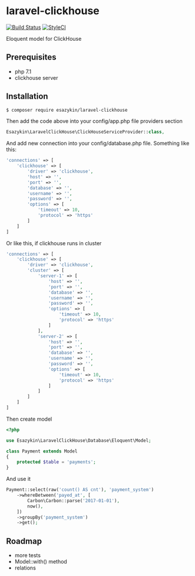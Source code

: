 # laravel-clickhouse
[![Build Status](https://travis-ci.org/esazykin/laravel-clickhouse.svg?branch=master)](https://travis-ci.org/esazykin/laravel-clickhouse)
[![StyleCI](https://styleci.io/repos/112756298/shield?branch=master)](https://styleci.io/repos/112756298)

Eloquent model for ClickHouse

## Prerequisites
- php 7.1
- clickhouse server

## Installation
```sh
$ composer require esazykin/laravel-clickhouse
```

Then add the code above into your config/app.php file providers section
```php
Esazykin\LaravelClickHouse\ClickHouseServiceProvider::class,
```
And add new connection into your config/database.php file. Something like this:
```php
'connections' => [
    'clickhouse' => [
        'driver' => 'clickhouse',
        'host' => '',
        'port' => '',
        'database' => '',
        'username' => '',
        'password' => '',
        'options' => [
            'timeout' => 10,
            'protocol' => 'https'
        ]
    ]
]
```
Or like this, if clickhouse runs in cluster
```php
'connections' => [
    'clickhouse' => [
        'driver' => 'clickhouse',
        'cluster' => [
            'server-1' => [
                'host' => '',
                'port' => '',
                'database' => '',
                'username' => '',
                'password' => '',
                'options' => [
                    'timeout' => 10,
                    'protocol' => 'https'
                ]
            ],
            'server-2' => [
                'host' => '',
                'port' => '',
                'database' => '',
                'username' => '',
                'password' => '',
                'options' => [
                    'timeout' => 10,
                    'protocol' => 'https'
                ]
            ]
        ]
    ]
]
```

Then create model
```php
<?php

use Esazykin\LaravelClickHouse\Database\Eloquent\Model;

class Payment extends Model
{
    protected $table = 'payments';
}
```

And use it
```php
Payment::select(raw('count() AS cnt'), 'payment_system')
    ->whereBetween('payed_at', [
        Carbon\Carbon::parse('2017-01-01'),
        now(),
    ])
    ->groupBy('payment_system')
    ->get();

```

## Roadmap
- more tests
- Model::with() method
- relations

